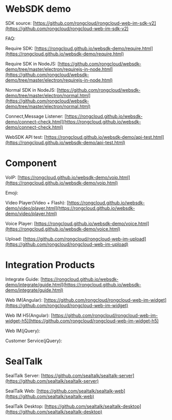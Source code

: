 # WebSDK demo

SDK source: [https://github.com/rongcloud/rongcloud-web-im-sdk-v2](https://github.com/rongcloud/rongcloud-web-im-sdk-v2)

FAQ: 

Require SDK: [https://rongcloud.github.io/websdk-demo/require.html](https://rongcloud.github.io/websdk-demo/require.html)

Require SDK in NodeJS: [https://github.com/rongcloud/websdk-demo/tree/master/electron/requirejs-in-node.html](https://github.com/rongcloud/websdk-demo/tree/master/electron/requirejs-in-node.html)

Normal SDK in NodeJS: [https://github.com/rongcloud/websdk-demo/tree/master/electron/normal.html](https://github.com/rongcloud/websdk-demo/tree/master/electron/normal.html)

Connect,Message Listener: [https://rongcloud.github.io/websdk-demo/connect-check.html](https://rongcloud.github.io/websdk-demo/connect-check.html)

WebSDK API test: [https://rongcloud.github.io/websdk-demo/api-test.html](https://rongcloud.github.io/websdk-demo/api-test.html)


# Component

VoIP: [https://rongcloud.github.io/websdk-demo/voip.html](https://rongcloud.github.io/websdk-demo/voip.html)

Emoji: 

Video Player(Video + Flash): [https://rongcloud.github.io/websdk-demo/video/player.html](https://rongcloud.github.io/websdk-demo/video/player.html)

Voice Player: [https://rongcloud.github.io/websdk-demo/voice.html](https://rongcloud.github.io/websdk-demo/voice.html)

Upload: [https://github.com/rongcloud/rongcloud-web-im-upload](https://github.com/rongcloud/rongcloud-web-im-upload)


# Integration Products

Integrate Guide: [https://rongcloud.github.io/websdk-demo/integrate/guide.html](https://rongcloud.github.io/websdk-demo/integrate/guide.html)

Web IM(Angular): [https://github.com/rongcloud/rongcloud-web-im-widget](https://github.com/rongcloud/rongcloud-web-im-widget)

Web IM H5(Angular): [https://github.com/rongcloud/rongcloud-web-im-widget-h5](https://github.com/rongcloud/rongcloud-web-im-widget-h5)

Web IM(jQuery): 

Customer Service(jQuery): 


# SealTalk

SealTalk Server: [https://github.com/sealtalk/sealtalk-server](https://github.com/sealtalk/sealtalk-server)

SealTalk Web: [https://github.com/sealtalk/sealtalk-web](https://github.com/sealtalk/sealtalk-web)

SealTalk Desktop: [https://github.com/sealtalk/sealtalk-desktop](https://github.com/sealtalk/sealtalk-desktop)



